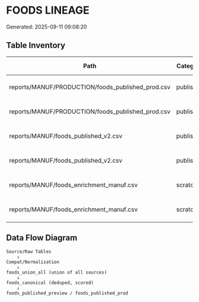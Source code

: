 # FOODS LINEAGE

Generated: 2025-09-11 09:08:20

## Table Inventory

| Path | Category | Rows | Last Modified |
|------|----------|------|---------------|
| reports/MANUF/PRODUCTION/foods_published_prod.csv | published | 340 | 2025-09-11 09:02 |
| reports/MANUF/PRODUCTION/foods_published_prod.csv | published | 340 | 2025-09-11 09:02 |
| reports/MANUF/foods_published_v2.csv | published | 994 | 2025-09-11 09:02 |
| reports/MANUF/foods_published_v2.csv | published | 994 | 2025-09-11 09:02 |
| reports/MANUF/foods_enrichment_manuf.csv | scratch | 121 | 2025-09-11 09:02 |
| reports/MANUF/foods_enrichment_manuf.csv | scratch | 121 | 2025-09-11 09:02 |

## Data Flow Diagram

```
Source/Raw Tables
    ↓
Compat/Normalization
    ↓
foods_union_all (union of all sources)
    ↓
foods_canonical (deduped, scored)
    ↓
foods_published_preview / foods_published_prod
```
